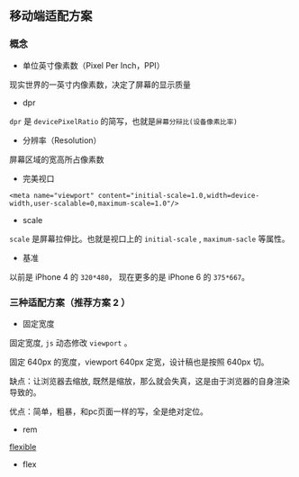 ## 移动端适配方案


### 概念
- 单位英寸像素数（Pixel Per Inch，PPI）

现实世界的一英寸内像素数，决定了屏幕的显示质量

- dpr

`dpr` 是 `devicePixelRatio` 的简写，也就是`屏幕分辩比(设备像素比率)`


- 分辨率（Resolution）

屏幕区域的宽高所占像素数

- 完美视口

`<meta name="viewport" content="initial-scale=1.0,width=device-width,user-scalable=0,maximum-scale=1.0"/>`

- scale

`scale` 是屏幕拉伸比。也就是视口上的 `initial-scale` , `maximum-sacle` 等属性。

- 基准

以前是 iPhone 4 的 `320*480`， 现在更多的是 iPhone 6 的 `375*667`。

### 三种适配方案（推荐方案 2 ）

- 固定宽度

固定宽度, `js` 动态修改 `viewport` 。

固定 640px 的宽度，viewport 640px 定宽，设计稿也是按照 640px 切。

缺点：让浏览器去缩放, 既然是缩放，那么就会失真，这是由于浏览器的自身渲染导致的。

优点：简单，粗暴，和pc页面一样的写，全是绝对定位。

- rem

[flexible](https://github.com/amfe/lib-flexible)

- flex
